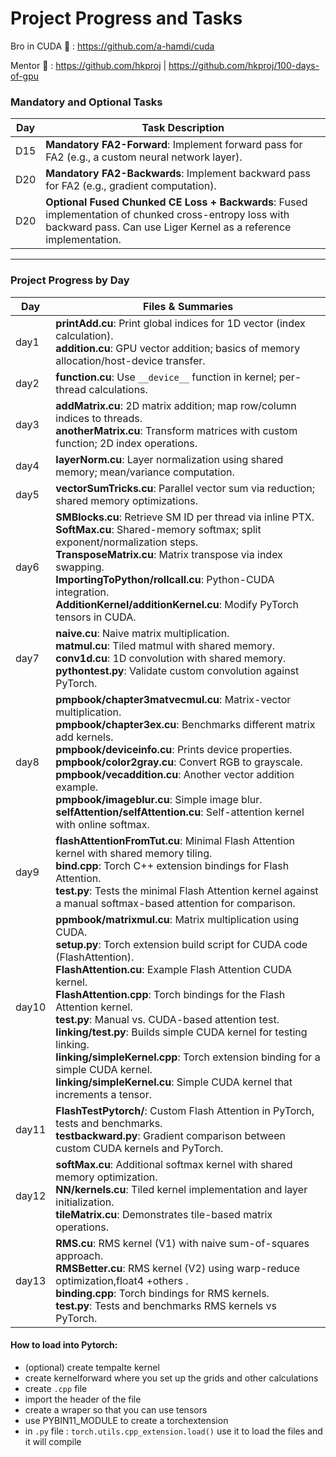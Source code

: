 # Project Progress and Tasks

Bro in CUDA 📗 : https://github.com/a-hamdi/cuda

Mentor 🚀 : https://github.com/hkproj | https://github.com/hkproj/100-days-of-gpu
### Mandatory and Optional Tasks
| Day   | Task Description                                                                                     |
|-------|-----------------------------------------------------------------------------------------------------|
| D15   | **Mandatory FA2-Forward**: Implement forward pass for FA2 (e.g., a custom neural network layer).    |
| D20   | **Mandatory FA2-Backwards**: Implement backward pass for FA2 (e.g., gradient computation).          |
| D20   | **Optional Fused Chunked CE Loss + Backwards**: Fused implementation of chunked cross-entropy loss with backward pass. Can use Liger Kernel as a reference implementation. |

---

### Project Progress by Day
| Day   | Files & Summaries                                                                                                                                                                                                                          |
|-------|---------------------------------------------------------------------------------------------------------------------------------------------------------------------------------------------------------------------------------------|
| day1  | **printAdd.cu**: Print global indices for 1D vector (index calculation).<br>**addition.cu**: GPU vector addition; basics of memory allocation/host-device transfer.                                                                 |
| day2  | **function.cu**: Use `__device__` function in kernel; per-thread calculations.                                                                                                                                                       |
| day3  | **addMatrix.cu**: 2D matrix addition; map row/column indices to threads.<br>**anotherMatrix.cu**: Transform matrices with custom function; 2D index operations.                                                                       |
| day4  | **layerNorm.cu**: Layer normalization using shared memory; mean/variance computation.                                                                                                                                                |
| day5  | **vectorSumTricks.cu**: Parallel vector sum via reduction; shared memory optimizations.                                                                                                                                               |
| day6  | **SMBlocks.cu**: Retrieve SM ID per thread via inline PTX.<br>**SoftMax.cu**: Shared-memory softmax; split exponent/normalization steps.<br>**TransposeMatrix.cu**: Matrix transpose via index swapping.<br>**ImportingToPython/rollcall.cu**: Python-CUDA integration.<br>**AdditionKernel/additionKernel.cu**: Modify PyTorch tensors in CUDA. |
| day7  | **naive.cu**: Naive matrix multiplication.<br>**matmul.cu**: Tiled matmul with shared memory.<br>**conv1d.cu**: 1D convolution with shared memory.<br>**pythontest.py**: Validate custom convolution against PyTorch.                               |
| day8  | **pmpbook/chapter3matvecmul.cu**: Matrix-vector multiplication.<br>**pmpbook/chapter3ex.cu**: Benchmarks different matrix add kernels.<br>**pmpbook/deviceinfo.cu**: Prints device properties.<br>**pmpbook/color2gray.cu**: Convert RGB to grayscale.<br>**pmpbook/vecaddition.cu**: Another vector addition example.<br>**pmpbook/imageblur.cu**: Simple image blur.<br>**selfAttention/selfAttention.cu**: Self-attention kernel with online softmax. |
| day9  | **flashAttentionFromTut.cu**: Minimal Flash Attention kernel with shared memory tiling.<br>**bind.cpp**: Torch C++ extension bindings for Flash Attention.<br>**test.py**: Tests the minimal Flash Attention kernel against a manual softmax-based attention for comparison. |
| day10 | **ppmbook/matrixmul.cu**: Matrix multiplication using CUDA.<br>**setup.py**: Torch extension build script for CUDA code (FlashAttention).<br>**FlashAttention.cu**: Example Flash Attention CUDA kernel.<br>**FlashAttention.cpp**: Torch bindings for the Flash Attention kernel.<br>**test.py**: Manual vs. CUDA-based attention test.<br>**linking/test.py**: Builds simple CUDA kernel for testing linking.<br>**linking/simpleKernel.cpp**: Torch extension binding for a simple CUDA kernel.<br>**linking/simpleKernel.cu**: Simple CUDA kernel that increments a tensor. |
| day11 | **FlashTestPytorch/**: Custom Flash Attention in PyTorch, tests and benchmarks.<br>**testbackward.py**: Gradient comparison between custom CUDA kernels and PyTorch. |
| day12 | **softMax.cu**: Additional softmax kernel with shared memory optimization.<br>**NN/kernels.cu**: Tiled kernel implementation and layer initialization.<br>**tileMatrix.cu**: Demonstrates tile-based matrix operations. |
| day13 | **RMS.cu**: RMS kernel (V1) with naive sum-of-squares approach.<br>**RMSBetter.cu**: RMS kernel (V2) using warp-reduce optimization,float4 +others .<br>**binding.cpp**: Torch bindings for RMS kernels.<br>**test.py**: Tests and benchmarks RMS kernels vs PyTorch. |


#### How to load into Pytorch:
- (optional) create tempalte kernel
- create kernelforward where you set up the grids and other calculations
- create `.cpp` file
- import the header of the file
- create a wraper so that you can use tensors
- use PYBIN11_MODULE to create a torchextension
- in `.py` file : `torch.utils.cpp_extension.load()` use it to load the files and it will compile